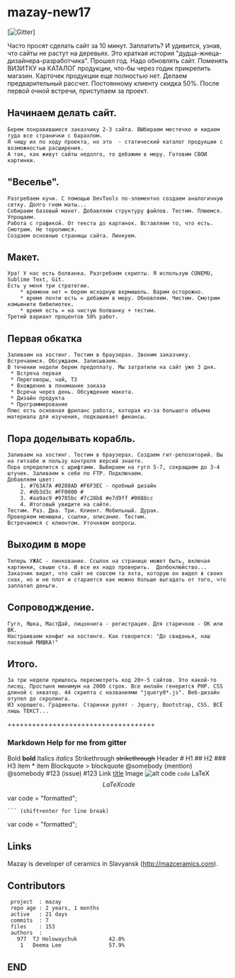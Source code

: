 # mazay-new17

[![Gitter](https://badges.gitter.im/Join%20Chat.svg)]

Часто просят сделать сайт за 10 минут. Заплатить? И удивится, узнав, что сайты не растут на деревьях.
Это краткая история "дудца-жнеца-дизайнера-разработчика". 
Прошел год. Надо обновлять сайт. Поменять ВИЗИТКУ на КАТАЛОГ продукции, что-бы через годик прикрепить магазин.
Карточек продукции еще полностью нет. Делаем предварительный рассчет. Постоянному клиенту скидка 50%.
После первой очной встречи, приступаем за проект.


## Начинаем делать сайт.

	Берем понравившиеся заказчику 2-3 сайта. ВЫбираем местечко и кидаем туда все странички с барахлом.
	Я чищу их по ходу проекта, но это  - статический каталог продукции с возможностью расширения. 
	А так, как живут сайты недолго, то дебажим в меру. Готовим СВОИ картинки.

## "Веселье".
	
	Разгребаем кучи. С помощью DevTools по-элементно создаем аналогичную сетку. Долго гнем маты...
	Собираем базовый макет. Добавляем структуру файлов. Тестим. Плюемся. Упрощаем.
	Работа с графикой. От текста до картинок. Вставляем то, что есть. Смотрим. Не торопимся.
	Создаем основные страницы сайта. Линкуем.

## Макет.

	Ура! У нас есть болванка. Разгребаем скрипты. Я использую CONEMU, Sublime Text, Git.
	Есть у меня три стратегии.
		* времени нет = берем исходную вермишель. Варим осторожно.
		* время почти есть = дебажим в меру. Обновляем. Чистим. Смотрим комьюнити бибилиотек. 
		* время есть = на чистую болванку + тестим.
	Третий вариант процентов 50% работ.

## Первая обкатка

	Заливаем на хостинг. Тестим в браузерах. Звоним заказчику. Встречаемся. Обсуждаем. Записываем.
	В течении недели берем предоплату. Мы затратили на сайт уже 3 дня. 
	 * Встреча первая
	 * Переговоры, чай, ТЗ
	 * Вхождение в понимание заказа
	 * Всреча через день. Обсуждение макета.
	 * Дизайн продукта
	 * Программирование
	Плюс есть основная фриланс работа, которая из-за большого объема материала для изучения, подкашивает финансы. 
	

## Пора доделывать корабль.

	Заливаем на хостинг. Тестим в браузерах. Создаем гит-репозиторий. Вы на гитхабе и пользу контроля версий знаете.
	Пора определится с шрифтами. Выбираем на гугл 5-7, сокращаем до 3-4 штучек. Заливаем к себе по FTP. Подключаем. 
	Добавляем цвет: 
		1. #763A7A #0288AD #F6F3EC - пробный дизайн
		2. #db3d3c #FF0000 #
		3. #aa9ac9 #9785bc #7c28b8 #e7d9ff #0088cc
		4. Итоговый увидите на сайте.
	Тестим. Раз. Два. Три. Клиент. Мобильный. Дурак.	
	Проверяем менюшки, ссылки, описание. Тестим. 
	Встречаемся с клиентом. Уточняем вопросы. 

## Выходим в море

	Теперь УЖАС - линкование. Ссылок на странице может быть, включая картинки, свыше ста. И все их надо проверить. 	Долбоклюйство...
	Заказчик видит, что сайт не совсем та яхта, которую он видел в своих снах, но и не плот и старается как можно больше выгадать от того, что заплатил деньги.  

## Сопроводждение.

	Гугл, Яшка, МастДай, лицокнига - регистрация. Для старичков - ОК или ВК.
	Настраиваем конфиг на хостинге. Как говорится: "До свиданья, наш ласковый МИШКА!"

## Итого.

	За три недели пришлось пересмотреть код 20+-5 сайтов. Это какой-то писец. Простыня минимум на 2000 строк. Все инлайн генерится PHP. CSS длиной с экватор. 44 скрипта с названиями "jquery0*.js". Веб-дизайн отупел до скролинга. 
	ИЗ хорошего. Градиенты. Старички рулят - Jquery, Bootstrap, CSS. ВСЁ лишь ТЕКСТ...






++++++++++++++++++++++++++++++++++++
  
### Markdown Help for me from gitter

Bold 	**bold**
Italics 	*italics*
Strikethrough 	~~strikethrough~~
Header 	# H1 ## H2 ### H3
item
	* item
Blockquote 	> blockquote
@somebody (mention) 	@somebody
#123 (issue) 	#123
Link 	[title](http://)
Image 	![alt](http://)
code 	`code`
LaTeX 	$$LaTeX code$$

var code = "formatted";

	``` (shift+enter for line break)
var code = "formatted";



## Links 
Mazay is developer of ceramics in Slavyansk (http://mazceramics.com).

## Contributors

```
 project  : mazay
 repo age : 2 years, 1 months
 active   : 21 days
 commits  : 7
 files    : 153
 authors  :
   977	TJ Holowaychuk          42.0%
    1   Deema Lee               57.9%
```

## END
